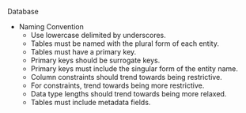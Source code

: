 Database
- Naming Convention
    - Use lowercase delimited by underscores.
    - Tables must be named with the plural form of each entity.
    - Tables must have a primary key.
    - Primary keys should be surrogate keys.
    - Primary keys must include the singular form of the entity name.
    - Column constraints should trend towards being restrictive.
    - For constraints, trend towards being more restrictive.
    - Data type lengths should trend towards being more relaxed.
    - Tables must include metadata fields.
